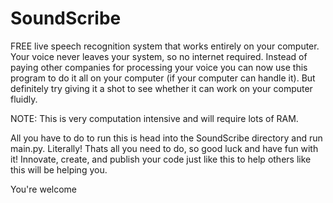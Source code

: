 # SoundScribe
FREE live speech recognition system that works entirely on your computer. Your voice never leaves your system, so no internet required. Instead of paying other companies for processing your voice you can now use this program to do it all on your computer (if your computer can handle it). But definitely try giving it a shot to see whether it can work on your computer fluidly.

NOTE: This is very computation intensive and will require lots of RAM.

All you have to do to run this is head into the SoundScribe directory and run main.py. Literally! Thats all you need to do, so good luck and have fun with it! Innovate, create, and publish your code just like this to help others like this will be helping you. 

You're welcome
